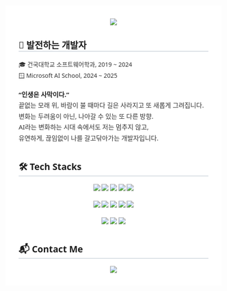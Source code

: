 <div style="background-color: white; font-family: 'Segoe UI', Tahoma, Geneva, Verdana, sans-serif; color: #333; padding: 30px;">
  <div align="center" style="margin-bottom: 30px;">
    <img src="https://capsule-render.vercel.app/api?type=waving&color=3693f7&height=180&text=Seong%20Min%20Lim&animation=fadeIn&fontColor=ffffff&fontSize=50" />
  </div>

  <h2 style="border-bottom: 2px solid #d8dee4; color: #1f1f1f;">🌱 발전하는 개발자</h2>
  <ul style="line-height: 1.8; list-style: none; padding-left: 0;">
    <li>🎓 건국대학교 소프트웨어학과, 2019 ~ 2024</li>
    <li>🪟 Microsoft AI School, 2024 ~ 2025</li>
  </ul>

  <p style="font-size: 15px; font-weight: 500; line-height: 1.7; margin-top: 20px;">
    <strong style="color: #1f1f1f;">“인생은 사막이다.”</strong><br>
    끝없는 모래 위, 바람이 불 때마다 길은 사라지고 또 새롭게 그려집니다.<br>
    변화는 두려움이 아닌, 나아갈 수 있는 또 다른 방향.<br>
    AI라는 변화하는 시대 속에서도 저는 멈추지 않고,<br>
    유연하게, 끊임없이 나를 갈고닦아가는 개발자입니다.
  </p>

  <h2 style="border-bottom: 2px solid #d8dee4; color: #1f1f1f; margin-top: 40px;">🛠️ Tech Stacks</h2>
  <div align="center" style="margin-top: 15px;">
    <img src="https://img.shields.io/badge/Flask-000000?style=flat&logo=Flask&logoColor=white">
    <img src="https://img.shields.io/badge/Flutter-02569B?style=flat&logo=Flutter&logoColor=white">
    <img src="https://img.shields.io/badge/Github-181717?style=flat&logo=Github&logoColor=white">
    <img src="https://img.shields.io/badge/HTML5-E34F26?style=flat&logo=HTML5&logoColor=white">
    <img src="https://img.shields.io/badge/Java-007396?style=flat&logo=Java&logoColor=white"><br><br>
    <img src="https://img.shields.io/badge/Javascript-F7DF1E?style=flat&logo=Javascript&logoColor=white">
    <img src="https://img.shields.io/badge/Linux-FCC624?style=flat&logo=Linux&logoColor=white">
    <img src="https://img.shields.io/badge/MySQL-4479A1?style=flat&logo=MySQL&logoColor=white">
    <img src="https://img.shields.io/badge/Notion-000000?style=flat&logo=Notion&logoColor=white">
    <img src="https://img.shields.io/badge/Oracle-F80000?style=flat&logo=Oracle&logoColor=white"><br><br>
    <img src="https://img.shields.io/badge/Python-3776AB?style=flat&logo=Python&logoColor=white">
    <img src="https://img.shields.io/badge/PyTorch-EE4C2C?style=flat&logo=PyTorch&logoColor=white">
    <img src="https://img.shields.io/badge/Tensorflow-FF6F00?style=flat&logo=Tensorflow&logoColor=white">
  </div>

  <h2 style="border-bottom: 2px solid #d8dee4; color: #1f1f1f; margin-top: 40px;">📬 Contact Me</h2>
  <div align="center" style="margin-top: 10px;">
    <a href="https://instagram.com/sxungn2n" target="_blank">
      <img src="https://img.shields.io/badge/Instagram-E4405F?style=flat&logo=Instagram&logoColor=white">
    </a>
  </div>
</div>
